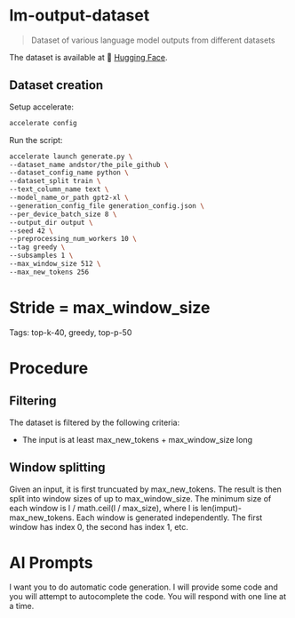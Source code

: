 # lm-output-dataset
> Dataset of various language model outputs from different datasets


The dataset is available at 🤗 [Hugging Face](https://huggingface.co/datasets/andstor/output).


## Dataset creation

Setup accelerate:
```bash
accelerate config
```

Run the script:
```bash
accelerate launch generate.py \
--dataset_name andstor/the_pile_github \
--dataset_config_name python \
--dataset_split train \
--text_column_name text \
--model_name_or_path gpt2-xl \
--generation_config_file generation_config.json \
--per_device_batch_size 8 \
--output_dir output \
--seed 42 \
--preprocessing_num_workers 10 \
--tag greedy \
--subsamples 1 \
--max_window_size 512 \
--max_new_tokens 256
```

# Stride = max_window_size

Tags: top-k-40, greedy, top-p-50


# Procedure

## Filtering
The dataset is filtered by the following criteria:
- The input is at least max_new_tokens + max_window_size long

## Window splitting
Given an input, it is first truncuated by max_new_tokens. The result is then split into window sizes of up to max_window_size. The minimum size of each window is l / math.ceil(l / max_size), where l is len(imput)-max_new_tokens. Each window is generated independently. The first window has index 0, the second has index 1, etc.

# AI Prompts

I want you to do automatic code generation. I will provide some code and you will attempt to autocomplete the code. You will respond with one line at a time.

